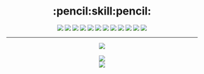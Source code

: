 <div align="center">
	<h1>:pencil:skill:pencil:</h1>
	<div>
	<img src="https://img.shields.io/badge/Java-007396?style=flat&logo=Java&logoColor=white" />
	<img src="https://img.shields.io/badge/Python-3776AB?style=flat&logo=Python&logoColor=white" />
	<img src="https://img.shields.io/badge/HTML5-E34F26?style=flat&logo=HTML5&logoColor=white" />
	<img src="https://img.shields.io/badge/CSS3-1572B6?style=flat&logo=CSS3&logoColor=white" />
	<img src="https://img.shields.io/badge/JavaScript-F7DF1E?style=flat&logo=JavaScript&logoColor=white" />
	<img src="https://img.shields.io/badge/Spring-6DB33F?style=flat&logo=Spring&logoColor=white" />
	<img src="https://img.shields.io/badge/Oracle-F80000?style=flat&logo=Oracle&logoColor=white" />	
	<img src="https://img.shields.io/badge/Apache Tomcat-F8DC75?style=flat&logo=Apache Tomcat&logoColor=white" />
	<img src="https://img.shields.io/badge/Eclipse IDE-2C2255?style=flat&logo=Eclipse IDE&logoColor=white" />	
	<img src="https://img.shields.io/badge/Visual Studio Code-007ACC?style=flat&logo=Visual Studio Code&logoColor=white" />	
	<img src="https://img.shields.io/badge/Slack-4A154B?style=flat&logo=Slack&logoColor=white" />
	<img src="https://img.shields.io/badge/Discord-5865F2?style=flat&logo=Discord&logoColor=white" />	
	</div>
	<hr>
<div>
<img src="https://github-readme-stats.vercel.app/api/top-langs/?username=qjatjr0513&layout=compact"><br><br>
<img src="https://github-readme-stats.vercel.app/api?username=qjatjr0513&show_icons=true">
</div>
<img src="https://capsule-render.vercel.app/api?type=waving&&&color=6FC7E1&height=150&section=footer" />
</div>
